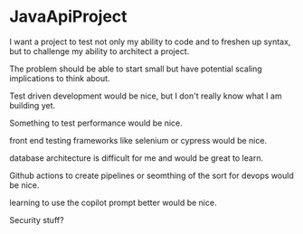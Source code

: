 # JavaApiProject

I want a project to test not only my ability to code and to freshen up syntax, but to challenge my ability to architect a project.

The problem should be able to start small but have potential scaling implications to think about.

Test driven development would be nice, but I don't really know what I am building yet.

Something to test performance would be nice.

front end testing frameworks like selenium or cypress would be nice.

database architecture is difficult for me and would be great to learn.

Github actions to create pipelines or seomthing of the sort for devops would be nice.

learning to use the copilot prompt better would be nice.

Security stuff?